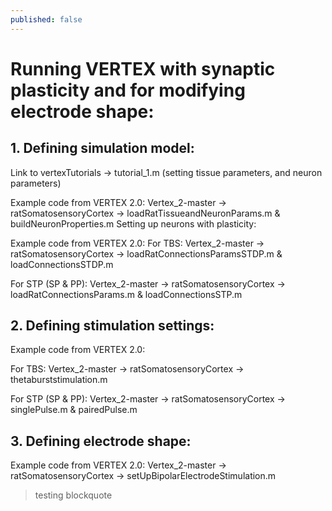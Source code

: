 ```yaml
---
published: false
---
```

# Running VERTEX with synaptic plasticity and for modifying electrode shape:

## 1. Defining simulation model:
Link to vertexTutorials → tutorial_1.m (setting tissue parameters, and neuron parameters)

Example code from VERTEX 2.0:
Vertex_2-master → ratSomatosensoryCortex → loadRatTissueandNeuronParams.m & buildNeuronProperties.m
Setting up neurons with plasticity:

Example code from VERTEX 2.0:
For TBS:
Vertex_2-master → ratSomatosensoryCortex → loadRatConnectionsParamsSTDP.m & loadConnectionsSTDP.m

For STP (SP & PP):
Vertex_2-master → ratSomatosensoryCortex → loadRatConnectionsParams.m & loadConnectionsSTP.m

## 2. Defining stimulation settings:
Example code from VERTEX 2.0:

For TBS:
Vertex_2-master → ratSomatosensoryCortex → thetaburststimulation.m

For STP (SP & PP):
Vertex_2-master → ratSomatosensoryCortex → singlePulse.m & pairedPulse.m

## 3. Defining electrode shape:
Example code from VERTEX 2.0:
Vertex_2-master → ratSomatosensoryCortex → setUpBipolarElectrodeStimulation.m

> testing blockquote
